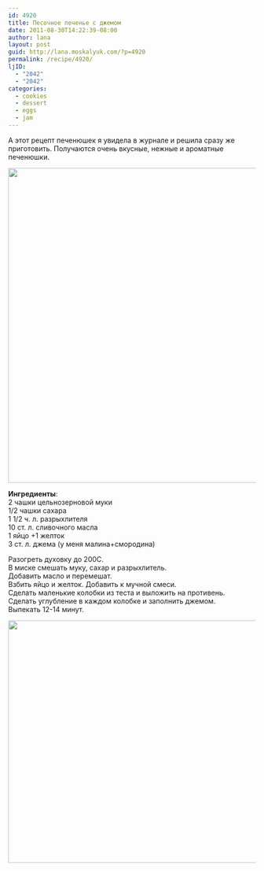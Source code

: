 ```yaml
---
id: 4920
title: Песочное печенье с джемом
date: 2011-08-30T14:22:39-08:00
author: lana
layout: post
guid: http://lana.moskalyuk.com/?p=4920
permalink: /recipe/4920/
ljID:
  - "2042"
  - "2042"
categories:
  - cookies
  - dessert
  - eggs
  - jam
---
```

А этот рецепт печенюшек я увидела в журнале и решила сразу же приготовить. Получаются очень вкусные, нежные и ароматные печенюшки.

<img loading="lazy" class="alignnone" title="thumbprints" src="http://farm7.static.flickr.com/6191/6095423248_b1b4ba6b6c_z.jpg" alt="" width="613" height="640" /> 

**Ингредиенты**:  
2 чашки цельнозерновой муки  
1/2 чашки сахара  
1 1/2 ч. л. разрыхлителя  
10 ст. л. сливочного масла  
1 яйцо +1 желток  
3 ст. л. джема (у меня малина+смородина)

Разогреть духовку до 200С.  
В миске смешать муку, сахар и разрыхлитель.  
Добавить масло и перемешат.  
Взбить яйцо и желток. Добавить к мучной смеси.  
Сделать маленькие колобки из теста и выложить на противень.  
Сделать углубление в каждом колобке и заполнить джемом.  
Выпекать 12-14 минут.

<img loading="lazy" class="alignnone" title="cookies" src="http://farm7.static.flickr.com/6075/6095422564_96d694f1af_z.jpg" alt="" width="640" height="493" />